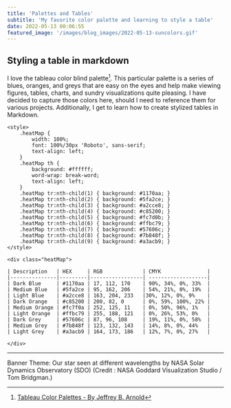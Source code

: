 ```yaml
---
title: 'Palettes and Tables'
subtitle: 'My favorite color palette and learning to style a table'
date: 2022-05-13 00:06:55
featured_image: '/images/blog_images/2022-05-13-suncolors.gif'
---
```


## Styling a table in markdown

I love the tableau color blind palette[^1]. This particular palette is a series of blues, oranges, and greys that are easy on the eyes and help make viewing figures, tables, charts, and sundry visualizations quite pleasing. I have decided to capture those colors here, should I need to reference them for various projects. Additionally, I get to learn how to create stylized tables in Markdown. 

```
<style>
    .heatMap {
        width: 100%;
        font: 100%/30px 'Roboto', sans-serif;
        text-align: left;
    }
    .heatMap th {
        background: #ffffff;
        word-wrap: break-word;
        text-align: left;
    }
    .heatMap tr:nth-child(1) { background: #1170aa; }
    .heatMap tr:nth-child(2) { background: #5fa2ce; }
    .heatMap tr:nth-child(3) { background: #a2cce8; }
    .heatMap tr:nth-child(4) { background: #c85200; }
    .heatMap tr:nth-child(5) { background: #fc7d0b; }
    .heatMap tr:nth-child(6) { background: #ffbc79; }
    .heatMap tr:nth-child(7) { background: #57606c; }
    .heatMap tr:nth-child(8) { background: #7b848f; }
    .heatMap tr:nth-child(9) { background: #a3acb9; }
</style>

<div class="heatMap">

| Description   | HEX     | RGB             | CMYK               | 
|---------------|---------|-----------------| -------------------|
| Dark Blue     | #1170aa | 17, 112, 170    | 90%, 34%, 0%, 33%  |
| Medium Blue   | #5fa2ce | 95, 162, 206    | 54%, 21%, 0%, 19%  |
| Light Blue    | #a2cce8 | 163, 204, 233   |30%, 12%, 0%, 9%    |
| Dark Orange   | #c85200 | 200, 82, 0      | 0%, 59%, 100%, 22% |
| Medium Orange | #fc7f0a | 252, 125, 11    | 0%, 50%, 96%, 1%   |
| Light Orange  | #ffbc79 | 255, 188, 121   | 0%, 26%, 53%, 0%   |
| Dark Grey     | #57606c | 87, 96, 108     | 19%, 11%, 0%, 58%  |
| Medium Grey   | #7b848f | 123, 132, 143   | 14%, 8%, 0%, 44%   |
| Light Grey    | #a3acb9 | 164, 173, 186   | 12%, 7%, 0%, 27%   |

</div>

```

[^1]:[Tableau Color Palettes - By Jeffrey B. Arnold](https://jrnold.github.io/ggthemes/reference/tableau_color_pal.html)

---

Banner Theme: Our star seen at different wavelengths by NASA Solar Dynamics Observatory (SDO) (Credit : NASA Goddard Visualization Studio / Tom Bridgman.)
